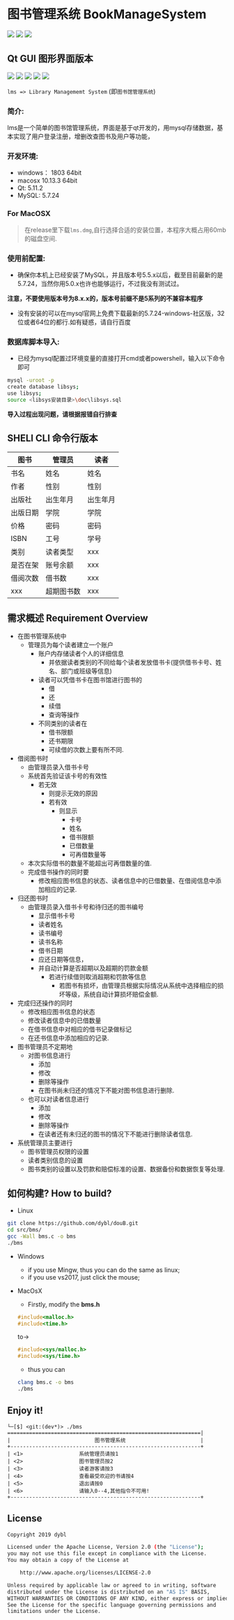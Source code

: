 # 图书管理系统 BookManageSystem

![](https://img.shields.io/badge/license-Apache2.0-253bd8.svg)
![](https://img.shields.io/badge/author-dybl-ff69b4.svg)
![](https://img.shields.io/badge/upload-pass-0f9d58.svg)

## Qt GUI 图形界面版本
![](img/1.png)
![](img/2.png)
![](img/3.png)
![](img/4.png)
![](img/5.png)

`lms => Library Managememt System`
(即`图书馆管理系统`)

### 简介:
lms是一个简单的图书馆管理系统，界面是基于qt开发的，用mysql存储数据，基本实现了用户登录注册，增删改查图书及用户等功能，

### 开发环境:
- windows： 1803 64bit
- macosx 10.13.3 64bit
- Qt: 5.11.2
- MySQL: 5.7.24


### For MacOSX

> 在release里下载`lms.dmg`,自行选择合适的安装位置，本程序大概占用60mb的磁盘空间.

### 使用前配置:

- 确保你本机上已经安装了MySQL，并且版本号5.5.x以后，截至目前最新的是5.7.24，当然你用5.0.x也许也能够运行，不过我没有测试过。

**注意，不要使用版本号为8.x.x的，版本号前缀不是5系列的不兼容本程序**

- 没有安装的可以在mysql官网上免费下载最新的5.7.24-windows-社区版，32位或者64位的都行.如有疑惑，请自行百度

### 数据库脚本导入:

- 已经为mysql配置过环境变量的直接打开cmd或者powershell，输入以下命令即可

``` bash
mysql -uroot -p 
create database libsys;
use libsys;
source <libsys安装目录>\doc\libsys.sql
```
**导入过程出现问题，请根据报错自行排查**

## SHELl CLI 命令行版本

|图书 | 管理员 | 读者|
| -- | -- | -- |
书名 | 姓名 | 姓名
作者 | 性别 | 性别
出版社 | 出生年月 | 出生年月
出版日期 | 学院 | 学院
价格 | 密码 | 密码
ISBN | 工号 | 学号
类别 | 读者类型	| xxx
是否在架 | 账号余额 | xxx
借阅次数 | 借书数 | xxx
xxx	| 超期图书数 | xxx

## 需求概述 Requirement Overview

- 在图书管理系统中
  - 管理员为每个读者建立一个账户
    - 账户内存储读者个人的详细信息
      - 并依据读者类别的不同给每个读者发放借书卡(提供借书卡号、姓名、部门或班级等信息)
    - 读者可以凭借书卡在图书馆进行图书的
      - 借
      - 还
      - 续借
      - 查询等操作
    - 不同类别的读者在
      - 借书限额
      - 还书期限
      - 可续借的次数上要有所不同.
- 借阅图书时
  - 由管理员录入借书卡号
  - 系统首先验证该卡号的有效性
    - 若无效
      - 则提示无效的原因
      - 若有效
        - 则显示
          - 卡号
          - 姓名
          - 借书限额
          - 已借数量
          - 可再借数量等
  - 本次实际借书的数量不能超出可再借数量的值.
  - 完成借书操作的同时要
    - 修改相应图书信息的状态、读者信息中的已借数量、在借阅信息中添加相应的记录.
- 归还图书时
  - 由管理员录入借书卡号和待归还的图书编号
    - 显示借书卡号
    - 读者姓名
    - 读书编号
    - 读书名称
    - 借书日期
    - 应还日期等信息，
    - 并自动计算是否超期以及超期的罚款金额
      - 若进行续借则取消超期和罚款等信息
        - 若图书有损坏，由管理员根据实际情况从系统中选择相应的损坏等级，系统自动计算损坏赔偿金额.
- 完成归还操作的同时
  - 修改相应图书信息的状态
  - 修改读者信息中的已借数量
  - 在借书信息中对相应的借书记录做标记
  - 在还书信息中添加相应的记录.
- 图书管理员不定期地
  - 对图书信息进行
    - 添加
    - 修改
    - 删除等操作
    - 在图书尚未归还的情况下不能对图书信息进行删除.
  - 也可以对读者信息进行
    - 添加
    - 修改
    - 删除等操作
    - 在读者还有未归还的图书的情况下不能进行删除读者信息.
- 系统管理员主要进行
  - 图书管理员权限的设置
  - 读者类别信息的设置
  - 图书类别的设置以及罚款和赔偿标准的设置、数据备份和数据恢复等处理.

## 如何构建? How to build?

- Linux

```bash
git clone https://github.com/dybl/douB.git
cd src/bms/
gcc -Wall bms.c -o bms
./bms
```

- Windows

  - if you use Mingw, thus you can do the same as linux;
  - if you use vs2017, just click the mouse;

- MacOsX

  - Firstly, modify the **bms.h** 

  ```c
  #include<malloc.h>
  #include<time.h>
  ```

  to->

  ```c
  #include<sys/malloc.h>
  #include<sys/time.h>
  ```

  - thus you can 

  ```bash
  clang bms.c -o bms
  ./bms
  ```

## Enjoy it!



```shell
└─[$] <git:(dev*)> ./bms
==============================================================|
|                           图书管理系统                        |
+-------------------------------------------------------------+
| <1>                  系统管理员请按1                          
| <2>                  图书管理员按2                            
| <3>                  读者游客请按3                            
| <4>                  查看最受欢迎的书请按4                     
| <5>                  退出请按0                                
| <6>                  请输入0--4,其他指令不可用!                
+-------------------------------------------------------------+
```


## License

```sh
Copyright 2019 dybl

Licensed under the Apache License, Version 2.0 (the "License");
you may not use this file except in compliance with the License.
You may obtain a copy of the License at

    http://www.apache.org/licenses/LICENSE-2.0

Unless required by applicable law or agreed to in writing, software
distributed under the License is distributed on an "AS IS" BASIS,
WITHOUT WARRANTIES OR CONDITIONS OF ANY KIND, either express or implied.
See the License for the specific language governing permissions and
limitations under the License.
```
